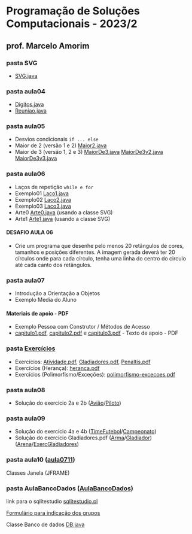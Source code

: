 # Programação de Soluções Computacionais - 2023/2

## prof. Marcelo Amorim

### pasta SVG

* [SVG.java](SVG/SVG.java)

### pasta aula04

* [Digitos.java](aula04/Digitos.java)
* [Reuniao.java](aula04/Reuniao.java)

### pasta aula05

* Desvios condicionais ```if ... else```
* Maior de 2 (versão 1 e 2) [Maior2.java](aula05/Maior2.java)
* Maior de 3 (versão 1, 2 e 3) [MaiorDe3.java](aula05/MaiorDe3.java) [MaiorDe3v2.java](aula05/MaiorDe3v2.java) [MaiorDe3v3.java](aula05/MaiorDe3v3.java)

### pasta aula06

* Laços de repetição ```while e for```
* Exemplo01 [Laco1.java](aula06/Laco1.java)
* Exemplo02 [Laco2.java](aula06/Laco2.java)
* Exemplo03 [Laco3.java](aula06/Laco3.java)
* Arte0 [Arte0.java](aula06/Arte0.java) (usando a classe SVG)
* Arte1 [Arte1.java](aula06/Arte1.java) (usando a classe SVG)

#### DESAFIO AULA 06
* Crie um programa que desenhe pelo menos 20 retângulos de cores, tamanhos e posições diferentes. A imagem gerada deverá ter 20 círculos onde para cada circulo, tenha uma linha do centro do circulo até cada canto dos retângulos.

### pasta aula07

* Introdução a Orientação a Objetos
* Exemplo Media do Aluno

#### Materiais de apoio - PDF

* Exemplo Pessoa com Construtor / Métodos de Acesso 
* [capitulo1.pdf](capitulo1.pdf), [capitulo2.pdf](capitulo2.pdf) e [capitulo3.pdf](capitulo3.pdf) - Texto de apoio - PDF

### pasta [Exercícios](./Exercicios/)

* Exercícios: [Atividade.pdf](./Exercicios/atividade.pdf), [Gladiadores.pdf](./Exercicios/gladiadores.pdf), [Penaltis.pdf](./Exercicios/penaltis.pdf)
* Exercícios (Herança): [heranca.pdf](./Exercicios/heranca.pdf)
* Exercícios (Polimorfismo/Exceções): [polimorfismo-excecoes.pdf](./Exercicios/polimorfismo-excecoes.pdf)

### pasta aula08

* Solução do exercício 2a e 2b ([Avião](aula08/Aviao.java)/[Piloto](aula08/Piloto.java))


### pasta aula09

* Solução do exercício 4a e 4b ([TimeFutebol](aula09/TimeFutebol.java)/[Campeonato](aula09/Campeonato.java))
* Solução do exercício Gladiadores.pdf ([Arma](aula09/Arma.java)/[Gladiador](aula09/Gladiador.java)) ([Arena](aula09/Arena.java)/[ExercGladiadores](aula09/ExercGladiadores.java))

### pasta aula10 ([aula0711](aula0711/))

Classes Janela (JFRAME)

### pasta AulaBancoDados ([AulaBancoDados](AulaBancoDados/))

link para o sqlitestudio [sqlitestudio.pl](https://sqlitestudio.pl/)

[Formulário para indicação dos grupos](https://forms.gle/5Tdfw4hdqPMshEQ36)

Classe Banco de dados [DB.java](AulaBancoDados/Teste/src/teste/DB.java)